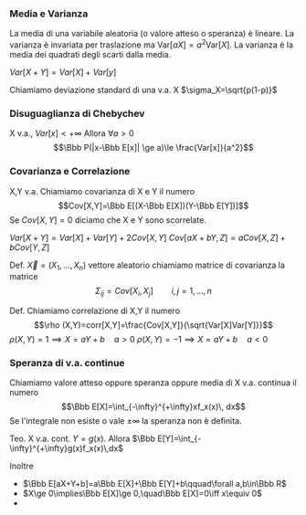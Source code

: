 
### Media e Varianza

La media di una variabile aleatoria (o valore atteso o speranza) è lineare. 
La varianza è invariata per traslazione ma $\mbox{Var}[aX]=a^2\mbox{Var}[X]$.
La varianza è la media dei quadrati degli scarti dalla media.

$Var[X+Y]=Var[X]+Var[y]$

Chiamiamo deviazione standard di una v.a. X $\sigma_X=\sqrt{p(1-p)}$


### Disuguaglianza di Chebychev
X v.a., $Var[x]<+\infty$ 
Allora $\forall a>0$
$$\Bbb P(|x-\Bbb E[x]| \ge a)\le \frac{Var[x]}{a^2}$$
### Covarianza e Correlazione
X,Y v.a. Chiamiamo covarianza di X e Y il numero 
$$Cov[X,Y]=\Bbb E[(X-\Bbb E[X])(Y-\Bbb E[Y])]$$
Se $Cov[X,Y]=0$ diciamo che X e Y sono scorrelate.

$Var[X+Y]=Var[X]+Var[Y]+2Cov[X,Y]$
$Cov[aX+bY,Z]=aCov[X,Z]+bCov[Y,Z]$


Def. $\vec X=(X_1,\dots,X_n)$ vettore aleatorio chiamiamo matrice di covarianza la matrice
$$\Sigma_{ij}=Cov[X_i,X_j]\qquad i,j=1,\dots,n$$

Def. Chiamiamo correlazione di X,Y il numero 
$$\rho (X,Y)=corr[X,Y]=\frac{Cov[X,Y]}{\sqrt{Var[X]Var[Y]}}$$
$\rho (X,Y)=1\implies X=aY+b\quad a>0$
$\rho (X,Y)=-1\implies X=aY+b\quad a<0$

### Speranza di v.a. continue
Chiamiamo valore atteso oppure speranza oppure media di X v.a. continua il numero 
$$\Bbb E[X]=\int_{-\infty}^{+\infty}xf_x(x)\, dx$$
Se l'integrale non esiste o vale $\pm\infty$ la speranza non è definita.

Teo. X v.a. cont. $Y=g(x)$. Allora $\Bbb E[Y]=\int_{-\infty}^{+\infty}g(x)f_x(x)\,dx$

Inoltre
- $\Bbb E[aX+Y+b]=a\Bbb E[X]+\Bbb E[Y]+b\qquad\forall a,b\in\Bbb R$
- $X\ge 0\implies\Bbb E[X]\ge 0,\quad\Bbb E[X]=0\iff x\equiv 0$
- 